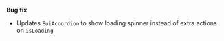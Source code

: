 **Bug fix**

- Updates `EuiAccordion` to show loading spinner instead of extra actions on `isLoading`
